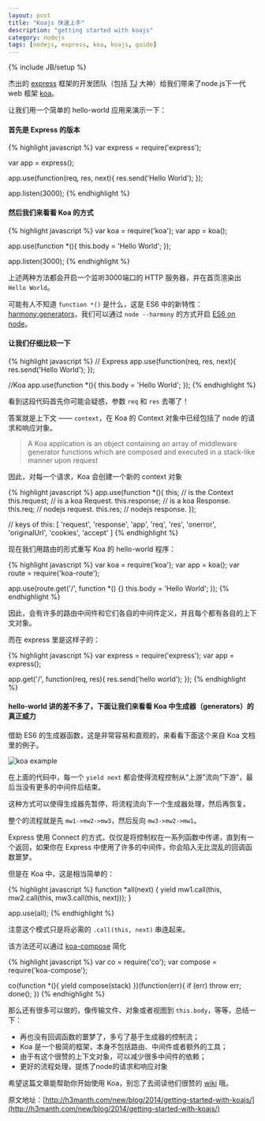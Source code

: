 ```yaml
---
layout: post
title: "Koajs 快速上手"
description: "getting started with koajs"
category: nodejs
tags: [nodejs, express, koa, koajs, guide]
---
```

{% include JB/setup %}

杰出的 [express](http://expressjs.com/) 框架的开发团队（包括 [TJ](http://tjholowaychuk.com/) 大神）给我们带来了node.js下一代 web 框架 [koa](http://koajs.com/)。

让我们用一个简单的 hello-world 应用来演示一下：

#### 首先是 Express 的版本


{% highlight javascript %}
var express = require('express');

var app = express();

app.use(function(req, res, next){
	res.send('Hello World');
});

app.listen(3000);
{% endhighlight %}

#### 然后我们来看看 Koa 的方式


{% highlight javascript %}
var koa = require('koa');
var app = koa();

app.use(function *(){
	this.body = 'Hello World';
});

app.listen(3000);
{% endhighlight %}

上述两种方法都会开启一个监听3000端口的 HTTP 服务器，并在首页渲染出 `Hello World`。

可能有人不知道 `function *()` 是什么，这是 ES6 中的新特性：[harmony:generators](http://wiki.ecmascript.org/doku.php?id=harmony:generators)，我们可以通过 `node --harmony` 的方式开启 [ES6 on node](http://h3manth.com/new/blog/2013/es6-on-nodejs/)。

#### 让我们仔细比较一下


{% highlight javascript %}
// Express
app.use(function(req, res, next){
	res.send('Hello World');
});

//Koa
app.use(function *(){
	this.body = 'Hello World';
});
{% endhighlight %}

看到这段代码首先你可能会疑惑，参数 `req` 和 `res` 去哪了！

答案就是上下文 —— `context`，在 Koa 的 Context 对象中已经包括了 node 的请求和响应对象。

> A Koa application is an object containing an array of middleware generator functions which are composed and executed in a stack-like manner upon request

因此，对每一个请求，Koa 会创建一个新的 context 对象


{% highlight javascript %}
app.use(function *(){
	this; // is the Context
	this.request; // is a koa Request.
	this.response; // is a koa Response.
	this.req; // nodejs request.
	this.res; // nodejs response.
});

// keys of this:
[ 'request',
  'response',
  'app',
  'req',
  'res',
  'onerror',
  'originalUrl',
  'cookies',
  'accept' ]
  {% endhighlight %}

现在我们用路由的形式重写 Koa 的 hello-world 程序：


{% highlight javascript %}
var koa = require('koa');
var app = koa();
var route = require('koa-route');

app.use(route.get('/', function *() {}
	this.body = 'Hello World';
));
{% endhighlight %}

因此，会有许多的路由中间件和它们各自的中间件定义，并且每个都有各自的上下文对象。

而在 express 里是这样子的：


{% highlight javascript %}
var express = require('express');
var app = express();

app.get('/', function(req, res){
	res.send('hello world');
});
{% endhighlight %}

#### hello-world 讲的差不多了，下面让我们来看看 Koa 中生成器（generators）的真正威力

借助 ES6 的生成器函数，这是非常容易和直观的，来看看下面这个来自 Koa 文档里的例子。

![koa example](http://gtms01.alicdn.com/tps/i1/T1Xbn6FvBXXXXBTM37-800-800.gif)

在上面的代码中，每一个 `yield next` 都会使得流程控制从“上游”流向“下游”，最后当没有更多的中间件后结束。

这种方式可以使得生成器先暂停，将流程流向下一个生成器处理，然后再恢复。

整个的流程就是先 `mw1->mw2->mw3`，然后反向 `mw3->mw2->mw1`。

Express 使用 Connect 的方式，仅仅是将控制权在一系列函数中传递，直到有一个返回，如果你在 Express 中使用了许多的中间件，你会陷入无比混乱的回调函数噩梦。

但是在 Koa 中，这是相当简单的：


{% highlight javascript %}
function *all(next) {
	yield mw1.call(this, mw2.call(this, mw3.call(this, next)));
}

app.use(all);
{% endhighlight %}

注意这个模式只是将必需的 `.call(this, next)` 串连起来。

该方法还可以通过 [koa-compose](https://github.com/koajs/compose) 简化


{% highlight javascript %}
var co = require('co');
var compose = require('koa-compose');

co(function *(){
	yield compose(stack)
})(function(err){
	if (err) throw err;
	done();
})
{% endhighlight %}

那么还有很多可以做的，像传输文件、对象或者视图到 `this.body`，等等，总结一下：

* 再也没有回调函数的噩梦了，多亏了基于生成器的控制流；
* Koa 是一个极简的框架，本身不包括路由、中间件或者额外的工具；
* 由于有这个很赞的上下文对象，可以减少很多中间件的依赖；
* 更好的流程处理，提炼了node的请求和响应对象

希望这篇文章能帮助你开始使用 Koa，别忘了去阅读他们很赞的 [wiki](https://github.com/koajs/koa/wiki) 哦。

原文地址：[http://h3manth.com/new/blog/2014/getting-started-with-koajs/](http://h3manth.com/new/blog/2014/getting-started-with-koajs/)